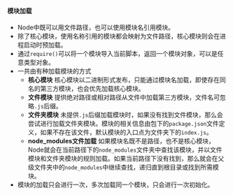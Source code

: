 ####  模块加载

* Node中既可以用文件路径，也可以使用模块名引用模块。
* 除了核心模块，使用名称引用的模块都会映射为文件路径，核心模块则会在进程启动时预加载。
* 通过`require()`可以将一个模块导入当前脚本，返回一个模块对象，可以是任意类型对象。
* 一共由有种加载模块的方式
  * **核心模块**
    核心模块以二进制形式发布，只能通过模块名加载，即使存在同名的第三方模块，也会优先加载核心模块。
  * **文件模块**
    提供绝对路径或相对路径从文件中加载第三方模块，文件名可忽略`.js`后缀。
  * **文件夹模块**
    未提供`.js`后缀加载模块时，如果没有找到文件模块，那么会尝试进行加载文件夹模块。模块的相关信息由包下的`package.json`文件定义，如果不存在该文件，默认模块的入口点为文件夹下的`index.js`。
  * **node_modules文件加载**
    如果模块名既不是路径，也不是核心模块，Node就会在当前路径下的`node_modules`文件夹中查找该模块，并以文件模块和文件夹模块的规则加载。如果当前路径下没有找到，那么就会在父级文件夹中的`node_modules`中继续查找，递归直到根目录或找到所需模块。
* 模块的加载只会进行一次，多次加载同一个模块，只会进行一次初始化。

